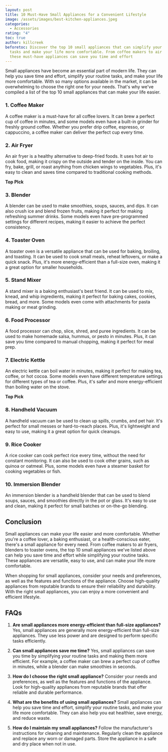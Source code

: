 ```yaml
---
layout: post
title: 10 Must-Have Small Appliances for a Convenient Lifestyle
image: /assets/images/best-kitchen-appliances.jpeg
categories:
  - Accessories
rating: "4"
toc: true
author: killcreek
beforetoc: Discover the top 10 small appliances that can simplify your routine
  tasks and make your life more comfortable. From coffee makers to air fryers,
  these must-have appliances can save you time and effort
---
```

Small appliances have become an essential part of modern life. They can help you save time and effort, simplify your routine tasks, and make your life more comfortable. With so many options available in the market, it can be overwhelming to choose the right one for your needs. That's why we've compiled a list of the top 10 small appliances that can make your life easier.





### 1. Coffee Maker

A coffee maker is a must-have for all coffee lovers. It can brew a perfect cup of coffee in minutes, and some models even have a built-in grinder for freshly ground coffee. Whether you prefer drip coffee, espresso, or cappuccino, a coffee maker can deliver the perfect cup every time.



### 2. Air Fryer

An air fryer is a healthy alternative to deep-fried foods. It uses hot air to cook food, making it crispy on the outside and tender on the inside. You can fry, bake, grill, or roast anything from chicken wings to vegetables. Plus, it's easy to clean and saves time compared to traditional cooking methods.



**Top PIck**

<script type="text/javascript">
amzn_assoc_tracking_id = "bundle860d-20";
amzn_assoc_ad_mode = "manual";
amzn_assoc_ad_type = "smart";
amzn_assoc_marketplace = "amazon";
amzn_assoc_region = "US";
amzn_assoc_design = "enhanced_links";
amzn_assoc_asins = "B0936FGLQS";
amzn_assoc_placement = "adunit";
amzn_assoc_linkid = "1be2ff14755f3b38dfc79c7099f73d94";
</script>

<script src="//z-na.amazon-adsystem.com/widgets/onejs?MarketPlace=US"></script>





### 3. Blender

A blender can be used to make smoothies, soups, sauces, and dips. It can also crush ice and blend frozen fruits, making it perfect for making refreshing summer drinks. Some models even have pre-programmed settings for different recipes, making it easier to achieve the perfect consistency.



### 4. Toaster Oven

A toaster oven is a versatile appliance that can be used for baking, broiling, and toasting. It can be used to cook small meals, reheat leftovers, or make a quick snack. Plus, it's more energy-efficient than a full-size oven, making it a great option for smaller households.



### 5. Stand Mixer

A stand mixer is a baking enthusiast's best friend. It can be used to mix, knead, and whip ingredients, making it perfect for baking cakes, cookies, bread, and more. Some models even come with attachments for pasta making or meat grinding.



### 6. Food Processor

A food processor can chop, slice, shred, and puree ingredients. It can be used to make homemade salsa, hummus, or pesto in minutes. Plus, it can save you time compared to manual chopping, making it perfect for meal prep.





### 7. Electric Kettle

An electric kettle can boil water in minutes, making it perfect for making tea, coffee, or hot cocoa. Some models even have different temperature settings for different types of tea or coffee. Plus, it's safer and more energy-efficient than boiling water on the stove. 



**T﻿op Pick**

<script type="text/javascript">
amzn_assoc_tracking_id = "bundle860d-20";
amzn_assoc_ad_mode = "manual";
amzn_assoc_ad_type = "smart";
amzn_assoc_marketplace = "amazon";
amzn_assoc_region = "US";
amzn_assoc_design = "enhanced_links";
amzn_assoc_asins = "B08PP48979";
amzn_assoc_placement = "adunit";
amzn_assoc_linkid = "7f4267278ffb039594a5c875ce1c45ca";
</script>

<script src="//z-na.amazon-adsystem.com/widgets/onejs?MarketPlace=US"></script>



<script type="text/javascript">
amzn_assoc_tracking_id = "bundle860d-20";
amzn_assoc_ad_mode = "manual";
amzn_assoc_ad_type = "smart";
amzn_assoc_marketplace = "amazon";
amzn_assoc_region = "US";
amzn_assoc_design = "enhanced_links";
amzn_assoc_asins = "B0B2Q7WD4N";
amzn_assoc_placement = "adunit";
amzn_assoc_linkid = "33b8a7afd3634b3e4662dffb4586ed0f";
</script>

<script src="//z-na.amazon-adsystem.com/widgets/onejs?MarketPlace=US"></script>

### 8. Handheld Vacuum

A handheld vacuum can be used to clean up spills, crumbs, and pet hair. It's perfect for small messes or hard-to-reach places. Plus, it's lightweight and easy to use, making it a great option for quick cleanups.



### 9. Rice Cooker

A rice cooker can cook perfect rice every time, without the need for constant monitoring. It can also be used to cook other grains, such as quinoa or oatmeal. Plus, some models even have a steamer basket for cooking vegetables or fish.

### 10. Immersion Blender

An immersion blender is a handheld blender that can be used to blend soups, sauces, and smoothies directly in the pot or glass. It's easy to use and clean, making it perfect for small batches or on-the-go blending.





## Conclusion

Small appliances can make your life easier and more comfortable. Whether you're a coffee lover, a baking enthusiast, or a health-conscious eater, there's a small appliance for every need. From coffee makers to air fryers, blenders to toaster ovens, the top 10 small appliances we've listed above can help you save time and effort while simplifying your routine tasks. These appliances are versatile, easy to use, and can make your life more comfortable.

When shopping for small appliances, consider your needs and preferences, as well as the features and functions of the appliance. Choose high-quality appliances from reputable brands to ensure their reliability and durability. With the right small appliances, you can enjoy a more convenient and efficient lifestyle.





## FAQs

1. **Are small appliances more energy-efficient than full-size appliances?** Yes, small appliances are generally more energy-efficient than full-size appliances. They use less power and are designed to perform specific tasks efficiently.


2. **Can small appliances save me time?** Yes, small appliances can save you time by simplifying your routine tasks and making them more efficient. For example, a coffee maker can brew a perfect cup of coffee in minutes, while a blender can make smoothies in seconds.


3. **How do I choose the right small appliance?** Consider your needs and preferences, as well as the features and functions of the appliance. Look for high-quality appliances from reputable brands that offer reliable and durable performance.


4. **What are the benefits of using small appliances?** Small appliances can help you save time and effort, simplify your routine tasks, and make your life more comfortable. They can also help you eat healthier, save energy, and reduce waste.


5. **How do I maintain my small appliances?** Follow the manufacturer's instructions for cleaning and maintenance. Regularly clean the appliance and replace any worn or damaged parts. Store the appliance in a safe and dry place when not in use.